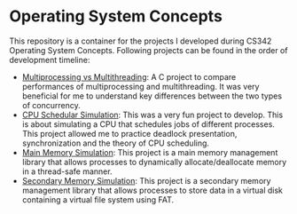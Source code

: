 # Operating System Concepts

This repository is a container for the projects I developed during CS342 Operating System Concepts. Following projects can be found in the order of development timeline:

* [Multiprocessing vs Multithreading](https://github.com/cevataykans/multiprocessing-vs-multithreading): A C project to compare performances of multiprocessing and multithreading. It was very beneficial for me to understand key differences between the two types of concurrency.
* [CPU Schedular Simulation](https://github.com/cevataykans/cpu-schedular-simulation): This was a very fun project to develop. This is about simulating a CPU that schedules jobs of different processes. This project allowed me to practice deadlock presentation, synchronization and the theory of CPU scheduling.
* [Main Memory Simulation](https://github.com/cevataykans/main-memory-simulator): This project is a main memory management library that allows processes to dynamically allocate/deallocate memory in a thread-safe manner.
* [Secondary Memory Simulation](https://github.com/cevataykans/secondary-memory-simulation): This project is a secondary memory management library that allows processes to store data in a virtual disk containing a virtual file system using FAT.
